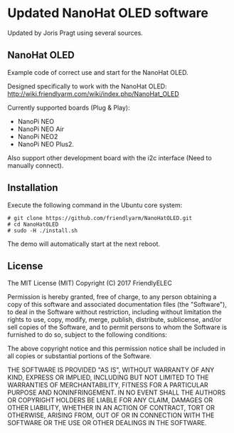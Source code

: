 # Updated NanoHat OLED software

Updated by Joris Pragt using several sources. 

## **NanoHat OLED**

Example code of correct use and start for the NanoHat OLED.  

Designed specifically to work with the NanoHat OLED:
http://wiki.friendlyarm.com/wiki/index.php/NanoHat_OLED

Currently supported boards (Plug & Play):
* NanoPi NEO
* NanoPi NEO Air
* NanoPi NEO2
* NanoPi NEO Plus2.

Also support other development board with the i2c interface (Need to manually connect).  


Installation
------------
Execute the following command in the Ubuntu core system:    

```
# git clone https://github.com/friendlyarm/NanoHatOLED.git
# cd NanoHatOLED
# sudo -H ./install.sh
```
The demo will automatically start at the next reboot.  

## License

The MIT License (MIT)
Copyright (C) 2017 FriendlyELEC

Permission is hereby granted, free of charge, to any person obtaining a copy
of this software and associated documentation files (the "Software"), to deal
in the Software without restriction, including without limitation the rights
to use, copy, modify, merge, publish, distribute, sublicense, and/or sell
copies of the Software, and to permit persons to whom the Software is
furnished to do so, subject to the following conditions:

The above copyright notice and this permission notice shall be included in
all copies or substantial portions of the Software.

THE SOFTWARE IS PROVIDED "AS IS", WITHOUT WARRANTY OF ANY KIND, EXPRESS OR
IMPLIED, INCLUDING BUT NOT LIMITED TO THE WARRANTIES OF MERCHANTABILITY,
FITNESS FOR A PARTICULAR PURPOSE AND NONINFRINGEMENT. IN NO EVENT SHALL THE
AUTHORS OR COPYRIGHT HOLDERS BE LIABLE FOR ANY CLAIM, DAMAGES OR OTHER
LIABILITY, WHETHER IN AN ACTION OF CONTRACT, TORT OR OTHERWISE, ARISING FROM,
OUT OF OR IN CONNECTION WITH THE SOFTWARE OR THE USE OR OTHER DEALINGS IN
THE SOFTWARE.
